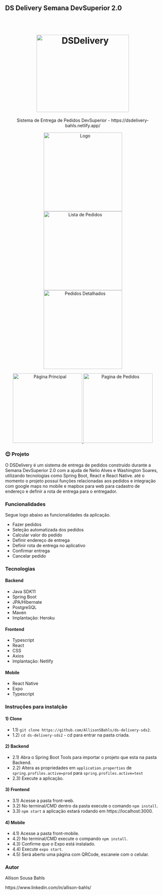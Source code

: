 ## DS Delivery Semana DevSuperior 2.0
<h1 align="center">
  <br>
  <img src="https://i.imgur.com/bBswAWG.png" alt="DSDelivery" height="250" width="300">
  <br>
</h1>
<p align="center">Sistema de Entrega de Pedidos DevSuperior - https://dsdelivery-bahls.netlify.app/</p>

<p align="center">
  <a href="https://i.imgur.com/wJ1zAkw.jpg">
    <img src="https://i.imgur.com/wJ1zAkw.jpg" alt="Logo" height="255">
  </a>
   <a href="https://i.imgur.com/KlXlvL5.jpg">
    <img src="https://i.imgur.com/KlXlvL5.jpg" alt="Lista de Pedidos" height="255">
  </a>
  <a href="https://i.imgur.com/s7ec2cu.jpg">
    <img src="https://i.imgur.com/s7ec2cu.jpg" alt="Pedidos Detalhados" height="255">
  </a>
</p>

<p align="center">
  <a href="https://i.imgur.com/FLGKEO4.png">
    <img src="https://i.imgur.com/FLGKEO4.png" alt="Página Principal" height="225">
  </a>
   <a href="https://i.imgur.com/ZHGCpKh.png">
    <img src="https://i.imgur.com/ZHGCpKh.png" alt="Pagina de Pedidos" height="225">
  </a>
</p>


### :blush: **Projeto**

O DSDelivery é um sistema de entrega de pedidos construido durante a Semana DevSuperior 2.0 com a ajuda de Nelio Alves e Washington Soares, utilizando tecnologias como Spring Boot, React e React Native. até o momento o projeto  possui funções relacionadas aos pedidos e integração com google maps no mobile e mapbox para web para cadastro de endereço e definir a rota de entrega para o entregador.

### **Funcionalidades**

Segue logo abaixo as funcionalidades da aplicação.

-   Fazer pedidos
-   Seleção automatizada dos pedidos
-   Calcular valor do pedido
-   Definir endereço de entrega
-   Definir rota de entrega no aplicativo
-   Confirmar entrega
-   Cancelar pedido

### **Tecnologias**

#### Backend

-   Java SDK11
-   Spring Boot
-   JPA/Hibernate
-   PostgreSQL
-   Maven
-   Implantação: Heroku

#### Frontend

-   Typescript
-   React
-   CSS
-   Axios
-   Implantação: Netlify

#### Mobile

-   React Native
-   Expo
-   Typescript

### **Instruções para instalção**

#### 1) Clone

- 1.1) `git clone https://github.com/AllisonSBahls/ds-delivery-sds2`.
- 1.2) `cd ds-delivery-sds2` - cd para entrar na pasta criada.

#### 2) Backend
- 2.1) Abra o Spring Boot Tools para importar o projeto que esta na pasta Backend.
- 2.2) Altera as propriedades em `application.properties` de `spring.profiles.active=prod` para `spring.profiles.active=test`
- 2.3) Execute a aplicação.

        
#### 3) Frontend
- 3.1) Acesse a pasta front-web.
- 3.2) No terminal/CMD dentro da pasta execute o comando `npm install`.
- 3.3) `npm start` a aplicação estará rodando em https://localhost:3000.

#### 4) Mobile
- 4.1) Acesse a pasta front-mobile.
- 4.2) No terminal/CMD execute o compando `npm install`.
- 4.3) Confirme que o Expo está instalado.
- 4.4) Execute `expo start`.
- 4.5) Será aberto uma página com QRCode, escaneie com o celular.

### Autor
Allison Sousa Bahls
<p>https://www.linkedin.com/in/allison-bahls/</p>
